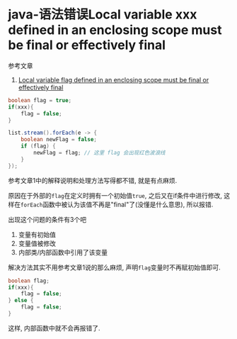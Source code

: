 # java-语法错误Local variable xxx defined in an enclosing scope must be final or effectively final

参考文章

1. [Local variable flag defined in an enclosing scope must be final or effectively final](https://blog.csdn.net/weixin_38883338/article/details/89195749)

```java
boolean flag = true;
if(xxx){
    flag = false;
}

list.stream().forEach(e -> {
    boolean newFlag = false;
	if (flag) {
		newFlag = flag; // 这里 flag 会出现红色波浪线
	}
});
```

参考文章1中的解释说明和处理方法写得都不错, 就是有点麻烦.

原因在于外部的`flag`在定义时拥有一个初始值`true`, 之后又在if条件中进行修改, 这样在`forEach`函数中被认为该值不再是"final"了(没懂是什么意思), 所以报错.

出现这个问题的条件有3个吧

1. 变量有初始值
2. 变量值被修改
3. 内部类/内部函数中引用了该变量

解决方法其实不用参考文章1说的那么麻烦, 声明`flag`变量时不再赋初始值即可.

```java
boolean flag;
if(xxx){
    flag = false;
} else {
    flag = false;
}
```

这样, 内部函数中就不会再报错了.
